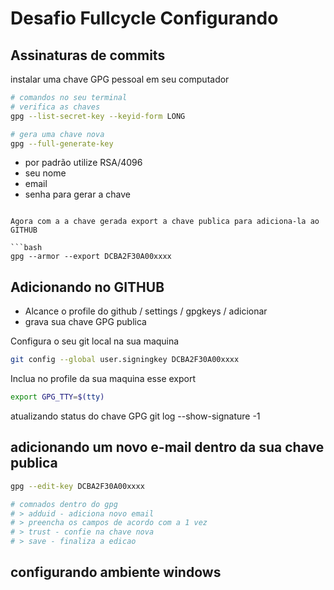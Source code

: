 # Desafio Fullcycle Configurando 

## Assinaturas de commits
instalar uma chave GPG pessoal em seu computador 

```bash
# comandos no seu terminal
# verifica as chaves
gpg --list-secret-key --keyid-form LONG
```

```bash
# gera uma chave nova 
gpg --full-generate-key   

```
 - por padrão utilize RSA/4096
 - seu nome
 - email
 - senha para gerar a chave 
```

Agora com a a chave gerada export a chave publica para adiciona-la ao GITHUB  

```bash
gpg --armor --export DCBA2F30A00xxxx 
``` 
## Adicionando no GITHUB

 - Alcance o profile do github / settings / gpgkeys / adicionar
 - grava sua chave GPG publica 

Configura o seu git local na sua maquina 

```bash
git config --global user.signingkey DCBA2F30A00xxxx
```

Inclua no profile da sua maquina esse export
```bash
export GPG_TTY=$(tty)
```
atualizando status do chave GPG
git log --show-signature -1

## adicionando um novo e-mail dentro da sua chave publica 

```bash
gpg --edit-key DCBA2F30A00xxxx

# comnados dentro do gpg
# > adduid - adiciona novo email 
# > preencha os campos de acordo com a 1 vez
# > trust - confie na chave nova 
# > save - finaliza a edicao 
``` 

## configurando ambiente windows 